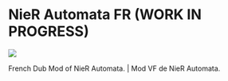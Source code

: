 # NieR Automata FR (WORK IN PROGRESS)
<img src="https://img.clostro.tk/NAVFLOGO.png" />


French Dub Mod of NieR Automata. | Mod VF de NieR Automata.
